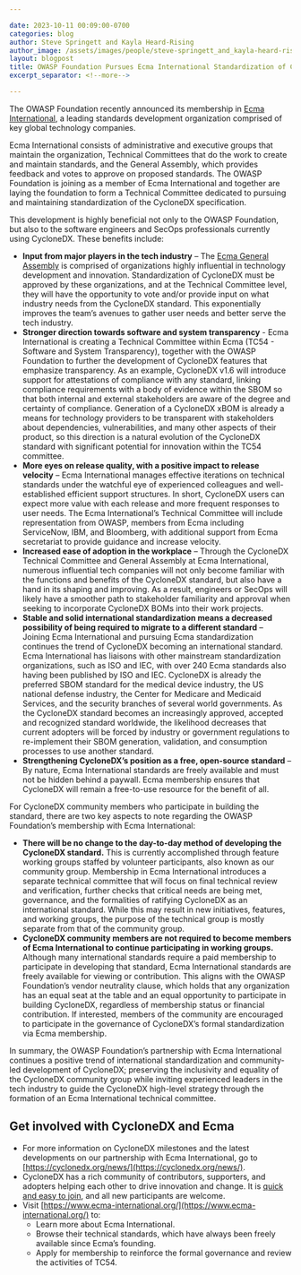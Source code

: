```yaml
---

date: 2023-10-11 00:09:00-0700
categories: blog
author: Steve Springett and Kayla Heard-Rising
author_image: /assets/images/people/steve-springett_and_kayla-heard-rising.jpg
layout: blogpost
title: OWASP Foundation Pursues Ecma International Standardization of CycloneDX - How This Benefits CycloneDX Adopters
excerpt_separator: <!--more-->

---
```


The OWASP Foundation recently announced its membership in [Ecma International](https://www.ecma-international.org/), a leading standards development organization comprised of key global technology companies.

<!--more-->

Ecma International consists of administrative and executive groups that maintain the organization, Technical Committees that do the work to create and maintain standards, and the General Assembly, which provides feedback and votes to approve on proposed standards. The OWASP Foundation is joining as a member of Ecma International and together are laying the foundation to form a Technical Committee dedicated to pursuing and maintaining standardization of the CycloneDX specification.

This development is highly beneficial not only to the OWASP Foundation, but also to the software engineers and SecOps professionals currently using CycloneDX. These benefits include:

- **Input from major players in the tech industry** – The [Ecma General Assembly](https://www.ecma-international.org/about-ecma/organisation/) is comprised of organizations highly influential in technology development and innovation. Standardization of CycloneDX must be approved by these organizations, and at the Technical Committee level, they will have the opportunity to vote and/or provide input on what industry needs from the CycloneDX standard. This exponentially improves the team’s avenues to gather user needs and better serve the tech industry.
- **Stronger direction towards software and system transparency** - Ecma International is creating a Technical Committee within Ecma (TC54 - Software and System Transparency), together with the OWASP Foundation to further the development of CycloneDX features that emphasize transparency. As an example, CycloneDX v1.6 will introduce support for attestations of compliance with any standard, linking compliance requirements with a body of evidence within the SBOM so that both internal and external stakeholders are aware of the degree and certainty of compliance. Generation of a CycloneDX xBOM is already a means for technology providers to be transparent with stakeholders about dependencies, vulnerabilities, and many other aspects of their product, so this direction is a natural evolution of the CycloneDX standard with significant potential for innovation within the TC54 committee.
- **More eyes on release quality, with a positive impact to release velocity** – Ecma International manages effective iterations on technical standards under the watchful eye of experienced colleagues and well-established efficient support structures. In short, CycloneDX users can expect more value with each release and more frequent responses to user needs. The Ecma International’s Technical Committee will include representation from OWASP, members from Ecma including ServiceNow, IBM, and Bloomberg, with additional support from Ecma secretariat to provide guidance and increase velocity. 
- **Increased ease of adoption in the workplace** – Through the CycloneDX Technical Committee and General Assembly at Ecma International, numerous influential tech companies will not only become familiar with the functions and benefits of the CycloneDX standard, but also have a hand in its shaping and improving. As a result, engineers or SecOps will likely have a smoother path to stakeholder familiarity and approval when seeking to incorporate CycloneDX BOMs into their work projects. 
- **Stable and solid international standardization means a decreased possibility of being required to migrate to a different standard** – Joining Ecma International and pursuing Ecma standardization continues the trend of CycloneDX becoming an international standard. Ecma International has liaisons with other mainstream standardization organizations, such as ISO and IEC, with over 240 Ecma standards also having been published by ISO and IEC. CycloneDX is already the preferred SBOM standard for the medical device industry, the US national defense industry, the Center for Medicare and Medicaid Services, and the security branches of several world governments. As the CycloneDX standard becomes an increasingly approved, accepted and recognized standard worldwide, the likelihood decreases that current adopters will be forced by industry or government regulations to re-implement their SBOM generation, validation, and consumption processes to use another standard.
- **Strengthening CycloneDX’s position as a free, open-source standard** – By nature, Ecma International standards are freely available and must not be hidden behind a paywall. Ecma membership ensures that CycloneDX will remain a free-to-use resource for the benefit of all.

For CycloneDX community members who participate in building the standard, there are two key aspects to note regarding the OWASP Foundation’s membership with Ecma International:

- **There will be no change to the day-to-day method of developing the CycloneDX standard.** This is currently accomplished through feature working groups staffed by volunteer participants, also known as our community group. Membership in Ecma International introduces a separate technical committee that will focus on final technical review and verification, further checks that critical needs are being met, governance, and the formalities of ratifying CycloneDX as an international standard. While this may result in new initiatives, features, and working groups, the purpose of the technical group is mostly separate from that of the community group.
- **CycloneDX community members are not required to become members of Ecma International to continue participating in working groups.** Although many international standards require a paid membership to participate in developing that standard, Ecma International standards are freely available for viewing or contribution. This aligns with the OWASP Foundation’s vendor neutrality clause, which holds that any organization has an equal seat at the table and an equal opportunity to participate in building CycloneDX, regardless of membership status or financial contribution. If interested, members of the community are encouraged to participate in the governance of CycloneDX’s formal standardization via Ecma membership.

In summary, the OWASP Foundation’s partnership with Ecma International continues a positive trend of international standardization and community-led development of CycloneDX; preserving the inclusivity and equality of the CycloneDX community group while inviting experienced leaders in the tech industry to guide the CycloneDX high-level strategy through the formation of an Ecma International technical committee.

## Get involved with CycloneDX and Ecma
- For more information on CycloneDX milestones and the latest developments on our partnership with Ecma International, go to [https://cyclonedx.org/news/](https://cyclonedx.org/news/).
- CycloneDX has a rich community of contributors, supporters, and adopters helping each other to drive innovation and change. It is [quick and easy to join](https://cyclonedx.org/about/participate/), and all new participants are welcome.
- Visit [https://www.ecma-international.org/](https://www.ecma-international.org/) to:
  - Learn more about Ecma International.
  - Browse their technical standards, which have always been freely available since Ecma’s founding.
  - Apply for membership to reinforce the formal governance and review the activities of TC54.


<style>
    .homepage-blog img {
        max-width: 200px !important;
    }
</style>
